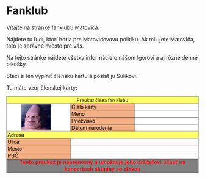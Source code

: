 # Fanklub


Vítajte na stránke fanklubu Matoviča. 

Nájdete tu ľudí, ktorí horia pre Matovicovovu politiku. Ak milujete Matoviča, toto je správne miesto pre vás.

Na tejto stránke nájdete všetky informácie o nášom Igorovi a aj rôzne denné pikošky.

Stačí si len vyplniť členskú kartu a poslať ju Sulíkovi.


Tu máte vzor členskej karty:

![](preukaz%20clena.png)


 
 
 
